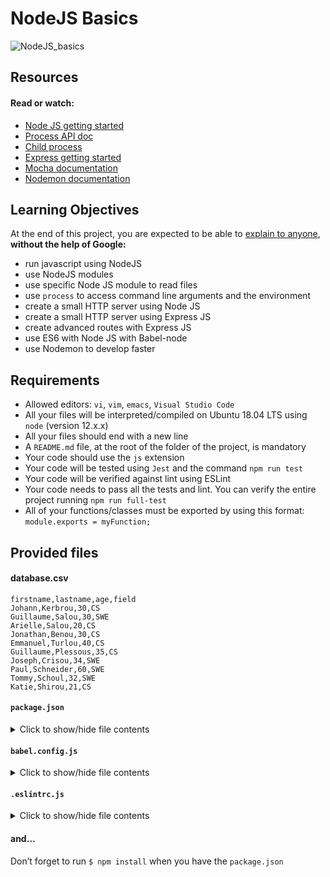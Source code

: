 # NodeJS Basics
![NodeJS_basics](https://github.com/alchemistlowkey/alx-backend-javascript/assets/46524038/324ea1b2-037c-4ce9-9258-1da3c367b9e9)

## Resources
#### Read or watch:
- [Node JS getting started](https://nodejs.org/en/learn/getting-started/introduction-to-nodejs)
- [Process API doc](https://node.readthedocs.io/en/latest/api/process/)
- [Child process](https://nodejs.org/api/child_process.html)
- [Express getting started](https://expressjs.com/en/starter/installing.html)
- [Mocha documentation](https://mochajs.org/)
- [Nodemon documentation](https://github.com/remy/nodemon#nodemon)

## Learning Objectives
At the end of this project, you are expected to be able to [explain to anyone](https://fs.blog/feynman-learning-technique/), **without the help of Google:**
- run javascript using NodeJS
- use NodeJS modules
- use specific Node JS module to read files
- use `process` to access command line arguments and the environment
- create a small HTTP server using Node JS
- create a small HTTP server using Express JS
- create advanced routes with Express JS
- use ES6 with Node JS with Babel-node
- use Nodemon to develop faster

## Requirements
- Allowed editors: `vi`, `vim`, `emacs`, `Visual Studio Code`
- All your files will be interpreted/compiled on Ubuntu 18.04 LTS using `node` (version 12.x.x)
- All your files should end with a new line
- A `README.md` file, at the root of the folder of the project, is mandatory
- Your code should use the `js` extension
- Your code will be tested using `Jest` and the command `npm run test`
- Your code will be verified against lint using ESLint
- Your code needs to pass all the tests and lint. You can verify the entire project running `npm run full-test`
- All of your functions/classes must be exported by using this format: `module.exports = myFunction;`

## Provided files
#### database.csv
```
firstname,lastname,age,field
Johann,Kerbrou,30,CS
Guillaume,Salou,30,SWE
Arielle,Salou,20,CS
Jonathan,Benou,30,CS
Emmanuel,Turlou,40,CS
Guillaume,Plessous,35,CS
Joseph,Crisou,34,SWE
Paul,Schneider,60,SWE
Tommy,Schoul,32,SWE
Katie,Shirou,21,CS
```

#### `package.json`
<details>
  <summary>Click to show/hide file contents</summary>

```js
{
  "name": "node_js_basics",
  "version": "1.0.0",
  "description": "",
  "main": "index.js",
  "scripts": {
    "lint": "./node_modules/.bin/eslint",
    "check-lint": "lint [0-9]*.js",
    "test": "./node_modules/mocha/bin/mocha --require babel-register --exit",
    "dev": "nodemon --exec babel-node --presets babel-preset-env ./server.js ./database.csv"
  },
  "author": "",
  "license": "ISC",
  "dependencies": {
    "chai-http": "^4.3.0",
    "express": "^4.17.1"
  },
  "devDependencies": {
    "babel-cli": "^6.26.0",
    "babel-preset-env": "^1.7.0",
    "nodemon": "^2.0.2",
    "eslint": "^6.4.0",
    "eslint-config-airbnb-base": "^14.0.0",
    "eslint-plugin-import": "^2.18.2",
    "eslint-plugin-jest": "^22.17.0",
    "chai": "^4.2.0",
    "mocha": "^6.2.2",
    "request": "^2.88.0",
    "sinon": "^7.5.0"
  }
}
```
</details>

#### `babel.config.js`
<details>
  <summary>Click to show/hide file contents</summary>

```js
module.exports = {
  presets: [
    [
      '@babel/preset-env',
      {
        targets: {
          node: 'current',
        },
      },
    ],
  ],
};
```
</details>

#### `.eslintrc.js`
<details>
  <summary>Click to show/hide file contents</summary>

```js
module.exports = {
  env: {
    browser: false,
    es6: true,
    jest: true,
  },
  extends: [
    'airbnb-base',
    'plugin:jest/all',
  ],
  globals: {
    Atomics: 'readonly',
    SharedArrayBuffer: 'readonly',
  },
  parserOptions: {
    ecmaVersion: 2018,
    sourceType: 'module',
  },
  plugins: ['jest'],
  rules: {
    'max-classes-per-file': 'off',
    'no-underscore-dangle': 'off',
    'no-console': 'off',
    'no-shadow': 'off',
    'no-restricted-syntax': [
      'error',
      'LabeledStatement',
      'WithStatement',
    ],
  },
  overrides:[
    {
      files: ['*.js'],
      excludedFiles: 'babel.config.js',
    }
  ]
};
```
</details>

#### and…
Don’t forget to run `$ npm install` when you have the `package.json`
